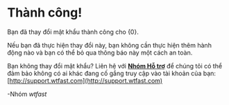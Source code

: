 ﻿# Thành công!
Bạn đã thay đổi mật khẩu thành công cho {0}.

Nếu bạn đã thực hiện thay đổi này, bạn không cần thực hiện thêm hành động nào và bạn có thể bỏ qua thông báo này một cách an toàn.

Bạn không thay đổi mật khẩu? Liên hệ với [**Nhóm Hỗ trợ**](http://support.wtfast.com)  để chúng tôi có thể đảm bảo không có ai khác đang cố gắng truy cập vào tài khoản của bạn: [http://support.wtfast.com](http://support.wtfast.com)

-Nhóm *wtfast*
